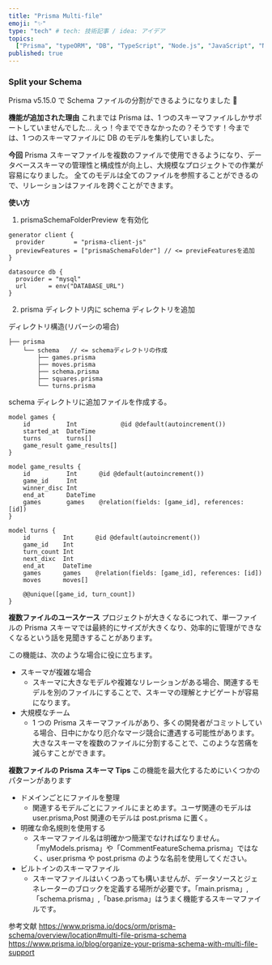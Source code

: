 ```yaml
---
title: "Prisma Multi-file"
emoji: "✨"
type: "tech" # tech: 技術記事 / idea: アイデア
topics:
  ["Prisma", "typeORM", "DB", "TypeScript", "Node.js", "JavaScript", "Next.js"]
published: true
---
```


### Split your Schema

Prisma v5.15.0 で Schema ファイルの分割ができるようになりました 🎉

**機能が追加された理由**
これまでは Prisma は、1 つのスキーマファイルしかサポートしていませんでした...
えっ！今までできなかったの？そうです！今までは、1 つのスキーマファイルに DB のモデルを集約していました。

**今回**
Prisma スキーマファイルを複数のファイルで使用できるようになり、データベーススキーマの管理性と構成性が向上し、大規模なプロジェクトでの作業が容易になりました。
全てのモデルは全てのファイルを参照することができるので、リレーションはファイルを跨ぐことができます。

**使い方**

1. prismaSchemaFolderPreview を有効化

```jsx:schema.prisma
generator client {
  provider        = "prisma-client-js"
  previewFeatures = ["prismaSchemaFolder"] // <= previeFeaturesを追加
}

datasource db {
  provider = "mysql"
  url      = env("DATABASE_URL")
}
```

2. prisma ディレクトリ内に schema ディレクトリを追加

ディレクトリ構造(リバーシの場合)

```
├── prisma
    └── schema   // <= schemaディレクトリの作成
        ├── games.prisma
        ├── moves.prisma
        ├── schema.prisma
        ├── squares.prisma
        └── turns.prisma
```

schema ディレクトリに追加ファイルを作成する。

```jsx:game.prisma
model games {
    id          Int            @id @default(autoincrement())
    started_at  DateTime
    turns       turns[]
    game_result game_results[]
}

model game_results {
    id          Int      @id @default(autoincrement())
    game_id     Int
    winner_disc Int
    end_at      DateTime
    games       games    @relation(fields: [game_id], references: [id])
}
```

```jsx:turns.prisma
model turns {
    id         Int      @id @default(autoincrement())
    game_id    Int
    turn_count Int
    next_dixc  Int
    end_at     DateTime
    games      games    @relation(fields: [game_id], references: [id])
    moves      moves[]

    @@unique([game_id, turn_count])
}
```

**複数ファイルのユースケース**
プロジェクトが大きくなるにつれて、単一ファイルの Prisma スキーマでは最終的にサイズが大きくなり、効率的に管理ができなくなるという話を見聞きすることがあります。

この機能は、次のような場合に役に立ちます。

- スキーマが複雑な場合
  - スキーマに大きなモデルや複雑なリレーションがある場合、関連するモデルを別のファイルにすることで、スキーマの理解とナビゲートが容易になります。
- 大規模なチーム
  - 1 つの Prisma スキーマファイルがあり、多くの開発者がコミットしている場合、日中にかなり厄介なマージ競合に遭遇する可能性があります。大きなスキーマを複数のファイルに分割することで、このような苦痛を減らすことができます。

**複数ファイルの Prisma スキーマ Tips**
この機能を最大化するためにいくつかのパターンがあります

- ドメインごとにファイルを整理
  - 関連するモデルごとにファイルにまとめます。ユーザ関連のモデルは user.prisma,Post 関連のモデルは post.prisma に置く。
- 明確な命名規則を使用する
  - スキーマファイル名は明確かつ簡潔でなければなりません。「myModels.prisma」や「CommentFeatureSchema.prisma」ではなく、user.prisma や post.prisma のような名前を使用してください。
- ビルトインのスキーマファイル
  - スキーマファイルはいくつあっても構いませんが、データソースとジェネレーターのブロックを定義する場所が必要です。「main.prisma」,「schema.prisma」,「base.prisma」はうまく機能するスキーマファイルです。

参考文献
https://www.prisma.io/docs/orm/prisma-schema/overview/location#multi-file-prisma-schema
https://www.prisma.io/blog/organize-your-prisma-schema-with-multi-file-support
